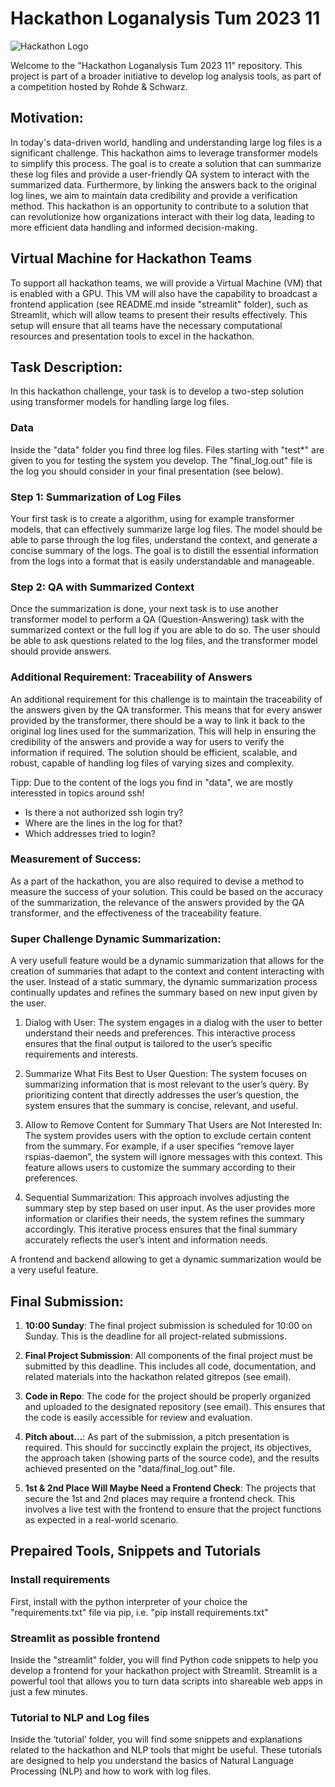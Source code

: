 # Hackathon Loganalysis Tum 2023 11

![Hackathon Logo](Dora-Image.png)

Welcome to the "Hackathon Loganalysis Tum 2023 11" repository. This project is part of a broader initiative to develop log analysis tools, as part of a competition hosted by Rohde & Schwarz.
 
## Motivation:

In today's data-driven world, handling and understanding large log files is a significant challenge. This hackathon aims to leverage transformer models to simplify this process. The goal is to create a solution that can summarize these log files and provide a user-friendly QA system to interact with the summarized data.
Furthermore, by linking the answers back to the original log lines, we aim to maintain data credibility and provide a verification method. This hackathon is an opportunity to contribute to a solution that can revolutionize how organizations interact with their log data, leading to more efficient data handling and informed decision-making.

## Virtual Machine for Hackathon Teams
To support all hackathon teams, we will provide a Virtual Machine (VM) that is enabled with a GPU. This VM will also have the capability to broadcast a frontend application (see README.md inside "streamlit" folder), such as Streamlit, which will allow teams to present their results effectively. This setup will ensure that all teams have the necessary computational resources and presentation tools to excel in the hackathon.
 
## Task Description:
In this hackathon challenge, your task is to develop a two-step solution using transformer models for handling large log files.

### Data
Inside the "data" folder you find three log files. Files starting with "test*" are given to you for testing the system you develop. The "final_log.out" file is the log you should consider in your final presentation (see below).

### Step 1: Summarization of Log Files
Your first task is to create a algorithm, using for example transformer models, that can effectively summarize large log files. The model should be able to parse through the log files, understand the context, and generate a concise summary of the logs. The goal is to distill the essential information from the logs into a format that is easily understandable and manageable.

### Step 2: QA with Summarized Context
Once the summarization is done, your next task is to use another transformer model to perform a QA (Question-Answering) task with the summarized context or the full log if you are able to do so. The user should be able to ask questions related to the log files, and the transformer model should provide answers.

### Additional Requirement: Traceability of Answers
An additional requirement for this challenge is to maintain the traceability of the answers given by the QA transformer. This means that for every answer provided by the transformer, there should be a way to link it back to the original log lines used for the summarization. This will help in ensuring the credibility of the answers and provide a way for users to verify the information if required.
The solution should be efficient, scalable, and robust, capable of handling log files of varying sizes and complexity.

Tipp: Due to the content of the logs you find in "data", we are mostly interessted in topics around ssh!​
- Is there a not authorized ssh login try?​
- Where are the lines in the log for that?​
- Which addresses tried to login?​

### Measurement of Success:
As a part of the hackathon, you are also required to devise a method to measure the success of your solution. This could be based on the accuracy of the summarization, the relevance of the answers provided by the QA transformer, and the effectiveness of the traceability feature.


### Super Challenge Dynamic Summarization:
A very usefull feature would be a dynamic summarization that allows for the creation of summaries that adapt to the context and content interacting with the user.
Instead of a static summary, the dynamic summarization process continually updates and refines the summary based on new input given by the user.

1. Dialog with User: The system engages in a dialog with the user to better understand their needs and preferences. This interactive process ensures that the final output is tailored to the user’s specific requirements and interests.

2. Summarize What Fits Best to User Question: The system focuses on summarizing information that is most relevant to the user’s query. By prioritizing content that directly addresses the user’s question, the system ensures that the summary is concise, relevant, and useful.

3. Allow to Remove Content for Summary That Users are Not Interested In: The system provides users with the option to exclude certain content from the summary. For example, if a user specifies “remove layer rspias-daemon”, the system will ignore messages with this context. This feature allows users to customize the summary according to their preferences.

4. Sequential Summarization: This approach involves adjusting the summary step by step based on user input. As the user provides more information or clarifies their needs, the system refines the summary accordingly. This iterative process ensures that the final summary accurately reflects the user’s intent and information needs.

A frontend and backend allowing to get a dynamic summarization would be a very useful feature.

## **Final Submission:**


1. **10:00 Sunday**: The final project submission is scheduled for 10:00 on Sunday. This is the deadline for all project-related submissions.

2. **Final Project Submission**: All components of the final project must be submitted by this deadline. This includes all code, documentation, and related materials into the hackathon related gitrepos (see email).

3. **Code in Repo**: The code for the project should be properly organized and uploaded to the designated repository (see email). This ensures that the code is easily accessible for review and evaluation.

4. **Pitch about...**: As part of the submission, a pitch presentation is required. This should for succinctly explain the project, its objectives, the approach taken (showing parts of the source code), and the results achieved presented on the "data/final_log.out" file.

5. **1st & 2nd Place Will Maybe Need a Frontend Check**: The projects that secure the 1st and 2nd places may require a frontend check. This involves a live test with the frontend to ensure that the project functions as expected in a real-world scenario.


## Prepaired Tools, Snippets and Tutorials

### Install requirements

First, install with the python interpreter of your choice the "requirements.txt" file via pip, i.e. "pip install requirements.txt"

### Streamlit as possible frontend

Inside the "streamlit" folder, you will find Python code snippets to help you develop a frontend for your hackathon project with Streamlit. Streamlit is a powerful tool that allows you to turn data scripts into shareable web apps in just a few minutes.

### Tutorial to NLP and Log files

Inside the ‘tutorial’ folder, you will find some snippets and explanations related to the hackathon and NLP tools that might be useful. These tutorials are designed to help you understand the basics of Natural Language Processing (NLP) and how to work with log files.
